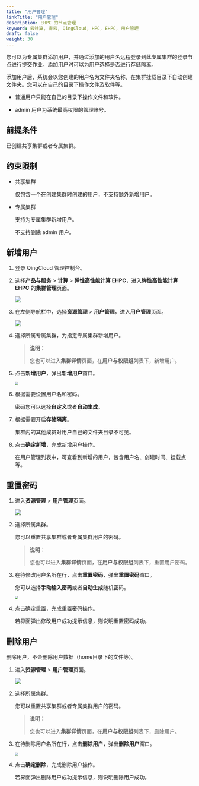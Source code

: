 ```yaml
---
title: "用户管理"
linkTitle: "用户管理"
description: EHPC 的节点管理
keyword: 云计算, 青云, QingCloud, HPC, EHPC, 用户管理
draft: false
weight: 30
---
```


您可以为专属集群添加用户，并通过添加的用户名远程登录到此专属集群的登录节点进行提交作业。添加用户时可以为用户选择是否进行存储隔离。

添加用户后，系统会以您创建的用户名为文件夹名称，在集群挂载目录下自动创建文件夹。您可以在自己的目录下操作文件及软件等。

- 普通用户只能在自己的目录下操作文件和软件。

- admin 用户为系统最高权限的管理账号。

## 前提条件

已创建共享集群或者专属集群。

## 约束限制

- 共享集群

  仅包含一个在创建集群时创建的用户，不支持额外新增用户。

- 专属集群

  支持为专属集群新增用户。

  不支持删除 admin 用户。

## 新增用户

1. 登录 QingCloud 管理控制台。

2. 选择**产品与服务** > **计算** > **弹性高性能计算 EHPC**，进入**弹性高性能计算 EHPC** 的**集群管理**页面。

   ![](../../../_images/qs_hpc_list.png)

3. 在左侧导航栏中，选择**资源管理** > **用户管理**，进入**用户管理**页面。

   ![](../../../_images/um_user_list.png)

4. 选择所属专属集群，为指定专属集群新增用户。

   > **说明：**
   >
   > 您也可以进入**集群详情**页面，在**用户与权限组**列表下，新增用户。

5. 点击**新增用户**，弹出**新增用户**窗口。

   <img src="../../../_images/um_user_win.png" style="zoom:50%;" />

6. 根据需要设置用户名和密码。

   密码您可以选择**自定义**或者**自动生成**。

7. 根据需要开启**存储隔离**。

   集群内的其他成员对用户自己的文件夹目录不可见。

8. 点击**确定新增**，完成新增用户操作。

   在用户管理列表中，可查看到新增的用户，包含用户名、创建时间、挂载点等。

## 重置密码

1. 进入**资源管理** > **用户管理**页面。

   ![](../../../_images/um_user_list.png)

2. 选择所属集群。

   您可以重置共享集群或者专属集群用户的密码。

   > **说明：**
   >
   > 您也可以进入**集群详情**页面，在**用户与权限组**列表下，重置用户密码。

3. 在待修改用户名所在行，点击**重置密码**，弹出**重置密码**窗口。

   您可以选择**手动输入密码**或者**自动生成**随机密码。

   <img src="../../../_images/um_user_reset.png" style="zoom:50%;" />

4. 点击确定重置，完成重置密码操作。

   若界面弹出修改用户成功提示信息，则说明重置密码成功。

## 删除用户

删除用户，不会删除用户数据（home目录下的文件等）。

1. 进入**资源管理** > **用户管理**页面。

   ![](../../../_images/um_user_list.png)

2. 选择所属集群。

   您可以重置共享集群或者专属集群用户的密码。

   > **说明：**
   >
   > 您也可以进入**集群详情**页面，在**用户与权限组**列表下，删除用户。

3. 在待删除用户名所在行，点击**删除用户**，弹出**删除用户**窗口。

   <img src="../../../_images/um_user_del.png" style="zoom:50%;" />

4. 点击**确定删除**，完成删除用户操作。

   若界面弹出删除用户成功提示信息，则说明删除用户成功。

   



